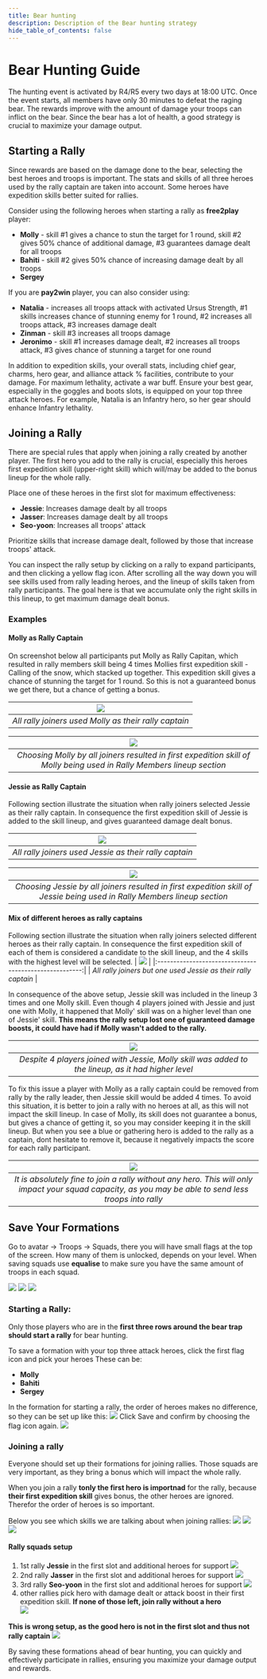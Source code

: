 ```yaml
---
title: Bear hunting
description: Description of the Bear hunting strategy 
hide_table_of_contents: false
---
```


# Bear Hunting Guide

The hunting event is activated by R4/R5 every two days at 18:00 UTC. Once the event starts, all members have only 30 minutes to defeat the raging bear. 
The rewards improve with the amount of damage your troops can inflict on the bear. Since the bear has a lot of health, a good strategy is crucial to maximize your damage output.

## Starting a Rally

Since rewards are based on the damage done to the bear, selecting the best heroes and troops is important. The stats and skills of all three heroes used by the rally captain are taken into account. 
Some heroes have expedition skills better suited for rallies. 

Consider using the following heroes when starting a rally as **free2play** player:

* **Molly** - skill #1 gives a chance to stun the target for 1 round, skill #2 gives 50% chance of additional damage, #3 guarantees damage dealt for all troops
* **Bahiti** - skill #2 gives 50% chance of increasing damage dealt by all troops
* **Sergey**

If you are **pay2win** player, you can also consider using:
* **Natalia** - increases all troops attack with activated Ursus Strength, #1 skills increases chance of stunning enemy for 1 round, #2 increases all troops attack, #3 increases damage dealt
* **Zinman** - skill #3 increases all troops damage
* **Jeronimo** - skill #1 increases damage dealt, #2 increases all troops attack, #3 gives chance of stunning a target for one round

In addition to expedition skills, your overall stats, including chief gear, charms, hero gear, and alliance attack % facilities, contribute to your damage. For maximum lethality, activate a war buff. 
Ensure your best gear, especially in the goggles and boots slots, is equipped on your top three attack heroes. 
For example, Natalia is an Infantry hero, so her gear should enhance Infantry lethality.

## Joining a Rally

There are special rules that apply when joining a rally created by another player. The first hero you add to the rally is crucial, especially this heroes first expedition skill (upper-right skill) 
which will/may be added to the bonus lineup for the whole rally.

Place one of these heroes in the first slot for maximum effectiveness:

* **Jessie**: Increases damage dealt by all troops
* **Jasser**: Increases damage dealt by all troops
* **Seo-yoon**: Increases all troops' attack

Prioritize skills that increase damage dealt, followed by those that increase troops' attack.

You can inspect the rally setup by clicking on a rally to expand participants, and then clicking a yellow flag icon. 
After scrolling all the way down you will see skills used from rally leading heroes, and the lineup of skills taken from rally participants. 
The goal here is that we accumulate only the right skills in this lineup, to get maximum damage dealt bonus.

### Examples 

#### Molly as Rally Captain
On screenshot below all participants put Molly as Rally Capitan, which resulted in rally members skill being 4 times Mollies first expedition skill - Calling of the snow, which stacked up together.
This expedition skill gives a chance of stunning the target for 1 round. So this is not a guaranteed bonus we get there, but a chance of getting a bonus.


|            ![](../../static/img/rally.png)            |
|:-----------------------------------------------------:| 
| *All rally joiners used Molly as their rally captain* |

|                                        ![](../../static/img/skills-lineup.png)                                         |
|:----------------------------------------------------------------------------------------------------------------------:|
| *Choosing Molly by all joiners resulted in first expedition skill of Molly being used in Rally Members lineup section* |

#### Jessie as Rally Captain

Following section illustrate the situation when rally joiners selected Jessie as their rally captain. 
In consequence the first expedition skill of Jessie is added to the skill lineup, and gives guaranteed damage dealt bonus.

|     ![](../../static/img/rally-jessie-lineup.png)      |
|:------------------------------------------------------:|
| *All rally joiners used Jessie as their rally captain* |


|                                          ![](../../static/img/rally-jessie.png)                                          |
|:------------------------------------------------------------------------------------------------------------------------:| 
| *Choosing Jessie by all joiners resulted in first expedition skill of Jessie being used in Rally Members lineup section* |

#### Mix of different heroes as rally captains
Following section illustrate the situation when rally joiners selected different heroes as their rally captain.
In consequence the first expedition skill of each of them is considered a candidate to the skill lineup, and the 4 skills with the highest level will be selected.
|     ![](../../static/img/rally-mixed.png)      |
|:------------------------------------------------------:|
| *All rally joiners but one used Jessie as their rally captain* |

In consequence of the above setup, Jessie skill was included in the lineup 3 times and one Molly skill. Even though 4 players joined with Jessie and just one with Molly, it happened that Molly' skill was on a higher level than one of Jessie' skill. 
**This means the rally setup lost one of guaranteed damage boosts, it could have had if Molly wasn't added to the rally.**

|                                                   ![](../../static/img/rally-mixed-skill.png)                                                   |
|:-----------------------------------------------------------------------------------------------------------------------------------------------:|
|                       *Despite 4 players joined with Jessie, Molly skill was added to the lineup, as it had higher level*                       |

To fix this issue a player with Molly as a rally captain could be removed from rally by the rally leader, then Jessie skill would be added 4 times.
To avoid this situation, it is better to join a rally with no heroes at all, as this will not impact the skill lineup.
In case of Molly, its skill does not guarantee a bonus, but gives a chance of getting it, so you may consider keeping it in the skill lineup. 
But when you see a blue or gathering hero is added to the rally as a captain, dont hesitate to remove it, because it negatively impacts the score for each rally participant.

|                                                        ![](../../static/img/rally-no-hero.png)                                                         |
|:------------------------------------------------------------------------------------------------------------------------------------------------------:|
| *It is absolutely fine to join a rally without any hero. This will only impact your squad capacity, as you may be able to send less troops into rally* |


## Save Your Formations
Go to avatar -> Troops -> Squads, there you will have small flags at the top of the screen. How many of them is unlocked, depends on your level.
When saving squads use **equalise** to make sure you have the same amount of troops in each squad.

![](../../static/img/troops.png)
![](../../static/img/squads.png) 
![](../../static/img/save_formation.png)    

### Starting a Rally:

Only those players who are in the **first three rows around the bear trap should start a rally** for bear hunting.

To save a formation with your top three attack heroes, click the first flag icon and pick your heroes
These can be:
- **Molly**
- **Bahiti**
- **Sergey**

In the formation for starting a rally, the order of heroes makes no difference, so they can be set up like this:
![](../../static/img/start_rally.png)
Click Save and confirm by choosing the flag icon again.
![](../../static/img/save_confirm.png)

### Joining a rally 
Everyone should set up their formations for joining rallies. Those squads are very important, as they bring a bonus which will impact the whole rally.

When you join a rally **tonly the first hero is importnad** for the rally, because **their first expedition skill** gives bonus, the other heroes are ignored.
Therefor the order of heroes is so important.

Below you see which skills we are talking about when joining rallies:
![](../../static/img/jessie-skill.png)
![](../../static/img/jasser-skill.png)
![](../../static/img/seo-skill.png)

#### Rally squads setup

1. 1st rally **Jessie** in the first slot and additional heroes for support
  ![](../../static/img/jessie.png)
2. 2nd rally **Jasser** in the first slot and additional heroes for support
  ![](../../static/img/jasser.png)
3. 3rd rally **Seo-yoon** in the first slot and additional heroes for support
  ![](../../static/img/seo-yoon.png)
4. other rallies pick hero with damage dealt or attack boost in their first expedition skill. **If none of those left, join rally without a hero**  
  ![](../../static/img/no-hero.png)

**This is wrong setup, as the good hero is not in the first slot and thus not rally captain**
![](../../static/img/wrong-setup.png)

By saving these formations ahead of bear hunting, you can quickly and effectively participate in rallies, ensuring you maximize your damage output and rewards. 